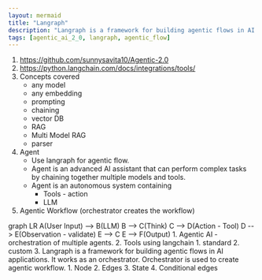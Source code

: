 ```yaml
---
layout: mermaid
title: "Langraph"
description: "Langraph is a framework for building agentic flows in AI applications."
tags: [agentic_ai_2_0, langraph, agentic_flow]
---
```


1. https://github.com/sunnysavita10/Agentic-2.0
2. https://python.langchain.com/docs/integrations/tools/ 
3. Concepts covered
    - any model
    - any embedding
    - prompting 
    - chaining 
    - vector DB
    - RAG 
    - Multi Model RAG 
    - parser 
4. Agent 
   - Use langraph for agentic flow. 
   - Agent is an advanced AI assistant that can perform complex tasks by chaining together multiple models and tools.
   - Agent is an autonomous system containing 
     - Tools - action 
     - LLM 
5. Agentic Workflow (orchestrator creates the workflow)
<dev class="mermaid">
graph LR
    A(User Input) --> B(LLM)
    B --> C(Think)
    C --> D(Action - Tool)
    D --> E(Observation - validate)
    E --> C
    E --> F(Output)
</dev>
1. Agentic AI - orchestration of multiple agents. 
2. Tools using langchain 
   1. standard
   2. custom
3. Langraph is a framework for building agentic flows in AI applications. It works as an orchestrator. Orchestrator is used to create agentic workflow.
   1. Node 
   2. Edges
   3. State 
   4. Conditional edges 